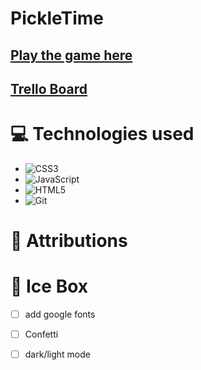 # PickleTime


## **[Play the game here](https://pickleballtracker.fly.dev)**
## **[Trello Board](https://trello.com/b/wEddks1y/pickle-ball-tracker)**

# 💻 Technologies used 

* <a>![CSS3](https://img.shields.io/badge/css3-%231572B6.svg?style=for-the-badge&logo=css3&logoColor=white)</a>
* <a>![JavaScript](https://img.shields.io/badge/javascript-%23323330.svg?style=for-the-badge&logo=javascript&logoColor=%23F7DF1E)</a>
* <a>![HTML5](https://img.shields.io/badge/html5-%23E34F26.svg?style=for-the-badge&logo=html5&logoColor=white)</a>
* <a>![Git](https://img.shields.io/badge/git-%23F05033.svg?style=for-the-badge&logo=git&logoColor=white)</a>

# 💌 Attributions 



# 🧊 Ice Box  
- [ ] add google fonts
- [ ] Confetti
- [ ] dark/light mode





